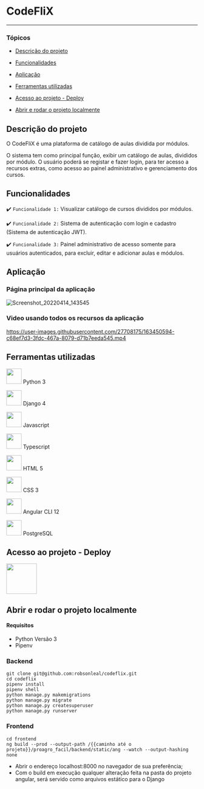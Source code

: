# CodeFliX
<hr>

### Tópicos 

- [Descrição do projeto](#descrição-do-projeto)

- [Funcionalidades](#funcionalidades)

- [Aplicação](#aplicação)

- [Ferramentas utilizadas](#ferramentas-utilizadas)

- [Acesso ao projeto - Deploy](#acesso-ao-projeto---deploy)

- [Abrir e rodar o projeto localmente](#abrir-e-rodar-o-projeto-localmente)

## Descrição do projeto 

<p>
O CodeFliX é uma plataforma de catálogo de aulas dividida por módulos.
  
O sistema tem como principal função, exibir um catálogo de aulas, divididos por módulo. O usuário poderá se registar e fazer login, para ter acesso a recursos extras, como acesso ao painel administrativo e gerenciamento dos cursos.
</p>

## Funcionalidades

:heavy_check_mark: `Funcionalidade 1:` Visualizar catálogo de cursos divididos por módulos.

:heavy_check_mark: `Funcionalidade 2:` Sistema de autenticação com login e cadastro (Sistema de autenticação JWT).

:heavy_check_mark: `Funcionalidade 3:` Painel administrativo de acesso somente para usuários autenticados, para excluir, editar e adicionar aulas e módulos.

## Aplicação
### Página principal da aplicação
![Screenshot_20220414_143545](https://user-images.githubusercontent.com/27708175/163443114-535663ae-d8f9-4032-b4d3-5a0b6d1da076.png)

### Video usando todos os recursos da aplicação
https://user-images.githubusercontent.com/27708175/163450594-c68ef7d3-3fdc-467a-8079-d71b7eeda545.mp4

## Ferramentas utilizadas

<p><img width="40" height="40" src="https://cdn.jsdelivr.net/gh/devicons/devicon/icons/python/python-original.svg" /> Python 3</p>
<p><img width="40" height="40" src="https://cdn.jsdelivr.net/gh/devicons/devicon/icons/django/django-plain.svg" /> Django 4</p>
<p><img width="40" height="40" src="https://cdn.jsdelivr.net/gh/devicons/devicon/icons/javascript/javascript-original.svg" /> Javascript</p>
<p><img width="40" height="40" src="https://cdn.jsdelivr.net/gh/devicons/devicon/icons/typescript/typescript-original.svg" /> Typescript</p>
<p><img width="40" height="40" src="https://cdn.jsdelivr.net/gh/devicons/devicon/icons/html5/html5-original.svg" /> HTML 5</p>
<p><img width="40" height="40" src="https://cdn.jsdelivr.net/gh/devicons/devicon/icons/css3/css3-original.svg" /> CSS 3</p>
<p><img width="40" height="40" src="https://cdn.jsdelivr.net/gh/devicons/devicon/icons/angularjs/angularjs-original.svg" /> Angular CLI 12</p>
<p><img width="40" height="40" src="https://cdn.jsdelivr.net/gh/devicons/devicon/icons/postgresql/postgresql-original.svg" /> PostgreSQL</p>

## Acesso ao projeto - Deploy

<a href="https://codeflix-app.herokuapp.com/"><img width="80" height="80" src="https://cdn.jsdelivr.net/gh/devicons/devicon/icons/heroku/heroku-original-wordmark.svg" /></a>

## Abrir e rodar o projeto localmente

#### Requisitos
- Python Versão 3
- Pipenv

### Backend
```console
git clone git@github.com:robsonleal/codeflix.git
cd codeflix
pipenv install
pipenv shell
python manage.py makemigrations
python manage.py migrate
python manage.py createsuperuser
python manage.py runserver
```
### Frontend
```console
cd frontend
ng build --prod --output-path /{{caminho até o projeto}}/proagro_facil/backend/static/ang --watch --output-hashing none
```

- Abrir o endereço localhost:8000 no navegador de sua preferência;
- Com o build em execução qualquer alteração feita na pasta do projeto angular, será servido como arquivos estático para o Django
